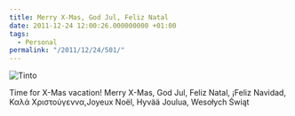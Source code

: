 ```yaml
---
title: Merry X-Mas, God Jul, Feliz Natal
date: 2011-12-24 12:00:26.000000000 +01:00
tags:
  - Personal
permalink: "/2011/12/24/501/"
---
```


![Tinto]({{site.baseurl}}/assets/images/2011/12/Tinto.png)

Time for X-Mas vacation! Merry X-Mas, God Jul, Feliz Natal, ¡Feliz Navidad, Καλά Χριστούγεννα,Joyeux Noël, Hyvää Joulua, Wesołych Świąt
